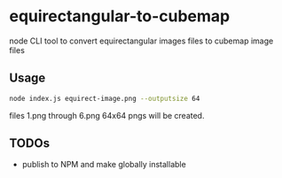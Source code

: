 # equirectangular-to-cubemap
node CLI tool to convert equirectangular images files to cubemap image files

## Usage

```sh
node index.js equirect-image.png --outputsize 64
```

files 1.png through 6.png 64x64 pngs will be created.

## TODOs
* publish to NPM and make globally installable
